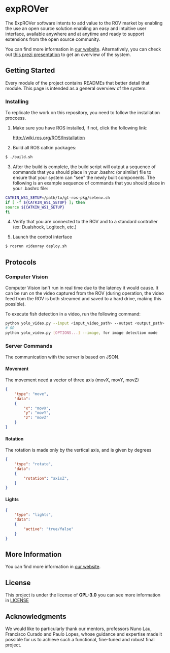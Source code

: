 # expROVer
The ExpROVer software intents to add value to the ROV market by enabling the use an open source solution enabling an easy and intuitive user interface, available anywhere and at anytime and ready to support extensions from the open source community.

You can find more information in [our website](http://obiwit.github.io/expROVer/).
Alternatively, you can check out [this prezi presentation](https://prezi.com/p/f4rznatru7lv/) to get an overview of the system.


## Getting Started
Every module of the project contains READMEs that better detail that module. This page is intended as a general overview of the system.


### Installing
To replicate the work on this repository, you need to follow the installation proccess.


1. Make sure you have ROS installed, if not, click the following link:

    http://wiki.ros.org/ROS/Installation

2. Build all ROS catkin packages:
```bash
$ ./build.sh
```

3. After the build is complete, the build script will output a sequence of
   commands that you should place in your .bashrc (or similar) file to ensure
   that your system can "see" the newly built components. The following is an
   example sequence of commands that you should place in your .bashrc file:
```bash
CATKIN_WS1_SETUP=/path/to/gt-ros-pkg/setenv.sh
if [ -f ${CATKIN_WS1_SETUP} ]; then
source ${CATKIN_WS1_SETUP}
fi
```

4. Verify that you are connected to the ROV and to a standard controller (ex: Dualshock, Logitech, etc.)

5. Launch the control interface
```bash
$ rosrun videoray deploy.sh
```

## Protocols

### Computer Vision
Computer Vision isn't run in real time due to the latency it would cause. It can be run on the video captured from the ROV (during operation, the video feed from the ROV is both streamed and saved to a hard drive, making this possible).

To execute fish detection in a video, run the following command:
```bash
python yolo_video.py --input <input_video_path> --output <output_path>
# OR
python yolo_video.py [OPTIONS...] --image, for image detection mode
```

### Server Commands
The communication with the server is based on JSON.
#### Movement
The movement need a vector of three axis (movX, movY, movZ) 
```JSON
{
    "type": "move",
    "data":
    {
        "x": "movX",
        "y": "movY",
        "z": "movZ"
    }
}
```

#### Rotation
The rotation is made only by the vertical axis, and is given by degrees
```JSON
{
    "type": "rotate",
    "data":
    {
        "rotation": "axisZ",
    }
}
```
#### Lights
```JSON
{
    "type": "lights",
    "data":
    {
        "active": "true/false"
    }
}

```

## More Information
You can find more information in [our website](http://obiwit.github.io/expROVer/).

## License
This project is under the license of **GPL-3.0** you can see more information in [LICENSE](LICENSE)

## Acknowledgments
We would like to particularly thank our mentors, professors Nuno Lau, Francisco Curado and Paulo Lopes, whose guidance and expertise made it possible for us to achieve such a functional, fine-tuned and robust final project.
